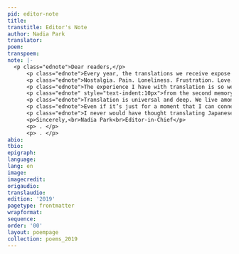 ```yaml
---
pid: editor-note
title:
transtitle: Editor's Note
author: Nadia Park
translator:
poem:
transpoem:
note: |-
  <p class="ednote">Dear readers,</p>
      <p class="ednote">Every year, the translations we receive expose me, teach me, and remind me to be more observant, more gentle, more introspective, and more compassionate, and to further engage with my translations and with people. I become enchanted by the stories I read, wondering who the translator is, who the poet is, captured and absorbed by the words in front of me. I relish interactions I have with others, staying curious and aware of the perspectives of those around me. They remind me to stay relatable, to stay humble, and to stay vulnerable.</p>
      <p class="ednote">Nostalgia. Pain. Loneliness. Frustration. Love. Admiration. These are just a few of the emotions that are contained in this year’s magazine in the most raw forms possible. They are naked, but as feelings, they are also approachable. I find translation to be a process in which people can be personal, which I feel is so valuable to us as humans and what truly allows all of us to connect. As translators, we help readers discover themselves and realize their vulnerable feelings in the process. Perhaps those readers are ourselves.</p>
      <p class="ednote">The experience I have with translation is so well-encompassed by the words of the <em>DoubleSpeak</em> staff translation of Amina Saïd’s “j’eus dix ans le ciel en tête,” or “i was ten years old head in the sky:”</p>
      <p class="ednote" style="text-indent:10px">from the second memory of words<br>the most real emotion is born</p>
      <p class="ednote">Translation is universal and deep. We live among languages, we live through languages and we express ourselves through languages. The more languages I discover and the more translations I read, the more I realize we need translation. It provides a sense of belonging, a sense of connection, and sometimes a sense of happiness, hatred, or hope. We are then able to stay human with our raw emotions, and languages help to discover and define our identities through them, guiding us through the unknown.</p>
      <p class="ednote">Even if it’s just for a moment that I can connect with an emotion or with someone, that time spent is invaluable. As my grandfather recently said in a conversation, “<span lang="ko">가까이 하기엔 너무 먼 당신</span>,” or,“I want to keep you close, but you’re too far away.” I feel this way about my relationship with translation, with <em>DoubleSpeak</em>, and all the people I meet. There’s a sense of ephemerality in every aspect of this magazine, but translation still allows me to feel grounded, to feel hopeful. I respect and appreciate others, and build compassion for them, even through a few exchanges of words.</p>
      <p class="ednote">I never would have thought translating Japanese manga and anime would guide me into finding so many people who are passionate about sharing stories through their translations. I am forever grateful for this magazine, for my staff, for our advisors, for translation, for languages, and for you.</p>
      <p>Sincerely,<br>Nadia Park<br>Editor-in-Chief</p>
      <p> . </p>
      <p> . </p>
abio:
tbio:
epigraph:
language:
lang: en
image:
imagecredit:
origaudio:
translaudio:
edition: '2019'
pagetype: frontmatter
wrapformat:
sequence:
order: '00'
layout: poempage
collection: poems_2019
---
```

